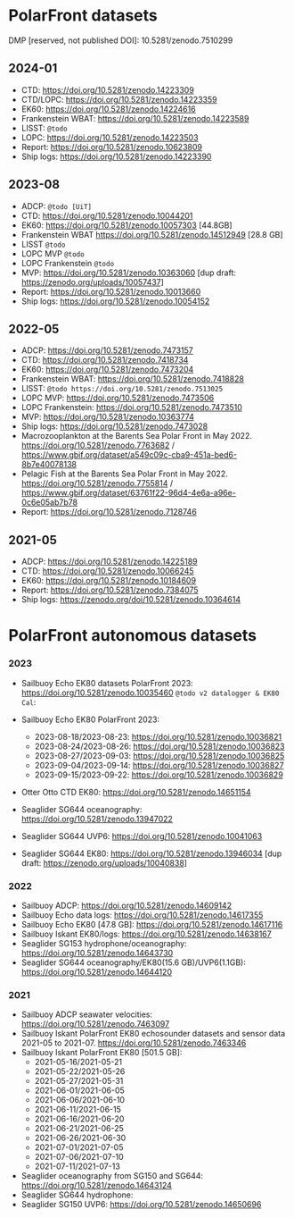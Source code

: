# PolarFront datasets

DMP [reserved, not published DOI]: 10.5281/zenodo.7510299

## 2024-01

- CTD: https://doi.org/10.5281/zenodo.14223309
- CTD/LOPC: https://doi.org/10.5281/zenodo.14223359
- EK60: https://doi.org/10.5281/zenodo.14224616
- Frankenstein WBAT: https://doi.org/10.5281/zenodo.14223589
- LISST: `@todo`
- LOPC: https://doi.org/10.5281/zenodo.14223503
- Report: https://doi.org/10.5281/zenodo.10623809
- Ship logs: https://doi.org/10.5281/zenodo.14223390

## 2023-08

- ADCP: `@todo [UiT]`
- CTD: https://doi.org/10.5281/zenodo.10044201
- EK60: https://doi.org/10.5281/zenodo.10057303 [44.8GB]
- Frankenstein WBAT https://doi.org/10.5281/zenodo.14512949 [28.8 GB]
- LISST `@todo`
- LOPC MVP `@todo`
- LOPC Frankenstein `@todo`
- MVP: https://doi.org/10.5281/zenodo.10363060 [dup draft:
  https://zenodo.org/uploads/10057437]
- Report: https://doi.org/10.5281/zenodo.10013660
- Ship logs: https://doi.org/10.5281/zenodo.10054152

## 2022-05

- ADCP: https://doi.org/10.5281/zenodo.7473157
- CTD: https://doi.org/10.5281/zenodo.7418734
- EK60: https://doi.org/10.5281/zenodo.7473204
- Frankenstein WBAT: https://doi.org/10.5281/zenodo.7418828
- LISST: `@todo https://doi.org/10.5281/zenodo.7513025`
- LOPC MVP: https://doi.org/10.5281/zenodo.7473506
- LOPC Frankenstein: https://doi.org/10.5281/zenodo.7473510
- MVP: https://doi.org/10.5281/zenodo.10363774
- Ship logs: https://doi.org/10.5281/zenodo.7473028
- Macrozooplankton at the Barents Sea Polar Front in May 2022.
  https://doi.org/10.5281/zenodo.7763682 /
  https://www.gbif.org/dataset/a549c09c-cba9-451a-bed6-8b7e40078138
- Pelagic Fish at the Barents Sea Polar Front in May 2022.
  https://doi.org/10.5281/zenodo.7755814 /
  https://www.gbif.org/dataset/63761f22-96d4-4e6a-a96e-0c6e05ab7b78
- Report: https://doi.org/10.5281/zenodo.7128746

## 2021-05

- ADCP: https://doi.org/10.5281/zenodo.14225189
- CTD: https://doi.org/10.5281/zenodo.10066245
- EK60: https://doi.org/10.5281/zenodo.10184609
- Report: https://doi.org/10.5281/zenodo.7384075
- Ship logs: https://zenodo.org/doi/10.5281/zenodo.10364614

# PolarFront autonomous datasets

### 2023

- Sailbuoy Echo EK80 datasets PolarFront 2023:
  https://doi.org/10.5281/zenodo.10035460 `@todo v2 datalogger & EK80 Cal`:

- Sailbuoy Echo EK80 PolarFront 2023:
  - 2023-08-18/2023-08-23: https://doi.org/10.5281/zenodo.10036821
  - 2023-08-24/2023-08-26: https://doi.org/10.5281/zenodo.10036823
  - 2023-08-27/2023-09-03: https://doi.org/10.5281/zenodo.10036825
  - 2023-09-04/2023-09-14: https://doi.org/10.5281/zenodo.10036827
  - 2023-09-15/2023-09-22: https://doi.org/10.5281/zenodo.10036829

- Otter Otto CTD EK80: https://doi.org/10.5281/zenodo.14651154
- Seaglider SG644 oceanography: https://doi.org/10.5281/zenodo.13947022
- Seaglider SG644 UVP6: https://doi.org/10.5281/zenodo.10041063
- Seaglider SG644 EK80: https://doi.org/10.5281/zenodo.13946034 [dup draft:
  https://zenodo.org/uploads/10040838]

### 2022

- Sailbuoy ADCP: https://doi.org/10.5281/zenodo.14609142
- Sailbuoy Echo data logs: https://doi.org/10.5281/zenodo.14617355
- Sailbuoy Echo EK80 [47.8 GB]: https://doi.org/10.5281/zenodo.14617116
- Sailbuoy Iskant EK80/logs: https://doi.org/10.5281/zenodo.14638167
- Seaglider SG153 hydrophone/oceanography:
  https://doi.org/10.5281/zenodo.14643730
- Seaglider SG644 oceanography/EK80(15.6 GB)/UVP6(1.1GB):
  https://doi.org/10.5281/zenodo.14644120

### 2021

- Sailbuoy ADCP seawater velocities: https://doi.org/10.5281/zenodo.7463097
- Sailbuoy Iskant PolarFront EK80 echosounder datasets and sensor data 2021-05
  to 2021-07. https://doi.org/10.5281/zenodo.7463346
- Sailbuoy Iskant PolarFront EK80 [501.5 GB]:
  - 2021-05-16/2021-05-21
  - 2021-05-22/2021-05-26
  - 2021-05-27/2021-05-31
  - 2021-06-01/2021-06-05
  - 2021-06-06/2021-06-10
  - 2021-06-11/2021-06-15
  - 2021-06-16/2021-06-20
  - 2021-06-21/2021-06-25
  - 2021-06-26/2021-06-30
  - 2021-07-01/2021-07-05
  - 2021-07-06/2021-07-10
  - 2021-07-11/2021-07-13
- Seaglider oceanography from SG150 and SG644:
  https://doi.org/10.5281/zenodo.14643124
- Seaglider SG644 hydrophone:
- Seaglider SG150 UVP6: https://doi.org/10.5281/zenodo.14650696
